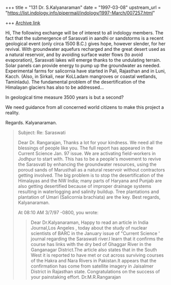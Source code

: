 +++
title = "131 Dr. S.Kalyanaraman"
date = "1997-03-08"
upstream_url = "https://list.indology.info/pipermail/indology/1997-March/007257.html"

+++
[Archive link](https://list.indology.info/pipermail/indology/1997-March/007257.html)

Hi,
The following exchange will be of interest to all indology members.
The fact that the submergence of Sarasvati in aandhi or sandstorms is a
recent geological event (only circa 1500 B.C.) gives hope, however slender, for her 
revival. With groundwater aquefurs recharged and the great desert used as a
natural reservoir, and by avoiding surface water flows (to avoid evaporation), 
Sarasvati lakes will emerge thanks to the undulating terrain. Solar panels
can provide energy to pump up the groundwater as needed. Experimental
farms for salicornia have started in Pali, Rajasthan and in Luni, Kacch. (Also,
in Sirkali, near KoLLadam mangroves or coastal wetlands, Taminladu). The fundamental
problem of the desertification of the Himalayan glaciers has also to be addressed...

In geological time measure 3500 years is but a second? 

We need guidance from all concerned world citizens to make this project a reality.

Regards. Kalyanaraman.

>Subject: Re: Saraswati
>
>Dear Dr. Rangarajan,
>Thanks a lot for your kindness. We need all the blessings of people like you.
>The full report has appeared in the Current Science Jan. 97 issue. We are
>activating field-workers in Jodhpur to start with. This has to be a people's movement
>to revive the Sarasvati by enhancing the groundwater resources, using the poroud sands of
> Marusthali as a natural reservoir without contractors getting involved. The big problem
>is to stop the desertification of the Himalayas and the NW India; many parts of 
>Haryana and Punjab are also getting desertified because of improper drainage
>systems resulting in waterlogging and salinity buildup. Tree plantations and plantation
>of Umari (Salicornia brachiata) are the key.
>Best regards, Kalyanaraman.
>
>At 08:10 AM 3/7/97 -0800, you wrote:
>>
>>  Dear Dr.Kalyanaraman,
>>Happy to read an article in India Journal,Los Angeles , today about the
>>study of nuclear scientists of BARC in the January issue of "Current
>>Science ' journal regarding the  Saraswati river.I learn that it
>>confirms the course has links with the dry bed of Ghaggar River in the
>>Ganganagar District.The article also states that in the South West it is
>>reported to have met or cut across surviving courses of the Hakra and
>>Nara Rivers in Pakistan.It appears that the  confirmation has come from
>>satellite imagery in Jaisalmer District in Rajasthan state.
>>Congratulations on the success of your painstaking effort.
>>Dr.M.R.Rangarajan
>><HTML><BODY>
>>





